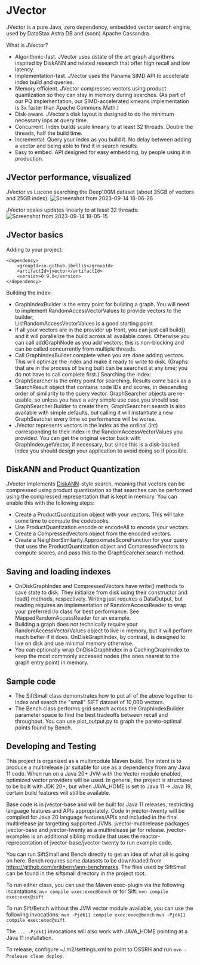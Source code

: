 # JVector 
JVector is a pure Java, zero dependency, embedded vector search engine, used by DataStax Astra DB and (soon) Apache Cassandra.

What is JVector?
- Algorithmic-fast. JVector uses dstate of the art graph algorithms inspired by DiskANN and related research that offer high recall and low latency.
- Implementation-fast. JVector uses the Panama SIMD API to accelerate index build and queries.
- Memory efficient. JVector compresses vectors using product quantization so they can stay in memory during searches.  (As part of our PQ implementation, our SIMD-accelerated kmeans implementation is 3x faster than Apache Commons Math.)
- Disk-aware. JVector’s disk layout is designed to do the minimum necessary iops at query time.
- Concurrent.  Index builds scale linearly to at least 32 threads.  Double the threads, half the build time.
- Incremental. Query your index as you build it.  No delay between adding a vector and being able to find it in search results.
- Easy to embed. API designed for easy embedding, by people using it in production.


## JVector performance, visualized
JVector vs Lucene searching the Deep100M dataset (about 35GB of vectors and 25GB index):
![Screenshot from 2023-09-14 18-06-26](https://github.com/jbellis/jvector/assets/42158/217f43aa-9a7e-4f77-b32d-9b9d736af179)

JVector scales updates linearly to at least 32 threads:
![Screenshot from 2023-09-14 18-05-15](https://github.com/jbellis/jvector/assets/42158/f0127bfc-6c45-48b9-96ea-95b2120da0d9)

## JVector basics
Adding to your project:
```
<dependency>        
    <groupId>io.github.jbellis</groupId>          
    <artifactId>jvector</artifactId>
    <version>0.9.0</version>
</dependency>
```
Building the index:
- GraphIndexBuilder is the entry point for building a graph.  You will need to implement 
  RandomAccessVectorValues to provide vectors to the builder;  
  ListRandomAccessVectorValues is a good starting point.
- If all your vectors
  are in the provider
  up front, you can just call build() and it will parallelize the build across
  all available cores.  Otherwise you can call addGraphNode as you add vectors; 
  this is non-blocking and can be called concurrently from multiple threads.
- Call GraphIndexBuilder.complete when you are done adding vectors.  This will
  optimize the index and make it ready to write to disk.  (Graphs that are
  in the process of being built can be searched at any time; you do not have to call
  complete first.)
Searching the index:
- GraphSearcher is the entry point for searching.  Results come back as a SearchResult object that contains node IDs and scores, in 
  descending order of similarity to the query vector.  GraphSearcher objects are re-usable,
  so unless you have a very simple use case you should use GraphSearcher.Builder to
  create them; GraphSearcher::search is also available with simple defaults, but calling it
  will instantiate a new GraphSearcher every time so performance will be worse.
- JVector represents vectors in the index as the ordinal (int) corresponding to their
  index in the RandomAccessVectorValues you provided.  You can get the original vector
  back with GraphIndex.getVector, if necessary, but since this is a disk-backed index
  you should design your application to avoid doing so if possible.

## DiskANN and Product Quantization 
JVector implements [DiskANN](https://suhasjs.github.io/files/diskann_neurips19.pdf)-style 
search, meaning that vectors can be compressed using product quantization so that searches
can be performed using the compressed representation that is kept in memory.  You can enable
this with the following steps:
- Create a ProductQuantization object with your vectors.  This will take some time
  to compute the codebooks.
- Use ProductQuantization.encode or encodeAll to encode your vectors.  
- Create a CompressedVectors object from the encoded vectors.
- Create a NeighborSimilarity.ApproximateScoreFunction for your query that uses the
  ProductQuantization object and CompressedVectors to compute scores, and pass this
  to the GraphSearcher.search method.

## Saving and loading indexes
- OnDiskGraphIndex and CompressedVectors have write() methods to save state to disk.
  They initialize from disk using their constructor and load() methods, respectively.
  Writing just requires a DataOutput, but reading requires an 
  implementation of RandomAccessReader to wrap your
  preferred i/o class for best performance. See MappedRandomAccessReader for an example.
- Building a graph does not technically require your RandomAccessVectorValues object
  to live in memory, but it will perform much better if it does.  OnDiskGraphIndex,
  by contrast, is designed to live on disk and use minimal memory otherwise.
- You can optionally wrap OnDiskGraphIndex in a CachingGraphIndex to keep the most commonly accessed
  nodes (the ones nearest to the graph entry point) in memory.

## Sample code
- The SiftSmall class demonstrates how to put all of the above together to index and search the
  "small" SIFT dataset of 10,000 vectors.
- The Bench class performs grid search across the GraphIndexBuilder parameter space to find
  the best tradeoffs between recall and throughput.  You can use plot_output.py to graph the pareto-optimal
  points found by Bench.

## Developing and Testing
This project is organized as a multimodule Maven build. The intent is to produce a multirelease jar suitable for use as
a dependency from any Java 11 code. When run on a Java 20+ JVM with the Vector module enabled, optimized vector 
providers will be used. In general, the project is structured to be built with JDK 20+, but when JAVA_HOME is set to 
Java 11 -> Java 19, certain build features will still be available.

Base code is in jvector-base and will be built for Java 11 releases, restricting language features and APIs 
appropriately. Code in jvector-twenty will be compiled for Java 20 language features/APIs and included in the final 
multirelease jar targetting supported JVMs. jvector-multirelease packages jvector-base and jvector-twenty as a 
multirelease jar for release. jvector-examples is an additional sibling module that uses the reactor-representation of 
jvector-base/jvector-twenty to run example code.

You can run SiftSmall and Bench directly to get an idea of what all is going on here. Bench 
requires some datasets to be downloaded from https://github.com/erikbern/ann-benchmarks. The files used by SiftSmall 
can be found in the siftsmall directory in the project root. 

To run either class, you can use the Maven exec-plugin via the following incantations:
```mvn compile exec:exec@bench``` 
or for Sift:
```mvn compile exec:exec@sift```

To run Sift/Bench without the JVM vector module available, you can use the following invocations:
```mvn -Pjdk11 compile exec:exec@bench```
```mvn -Pjdk11 compile exec:exec@sift```

The `... -Pjdk11` invocations will also work with JAVA_HOME pointing at a Java 11 installation.

To release, configure ~/.m2/settings.xml to point to OSSRH and run `mvn -Prelease clean deploy`.
